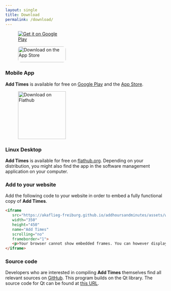 ```yaml
---
layout: single
title: Download
permalink: /download/
---
```


<figure style="width: 150px" class="align-right">
  <a href='https://play.google.com/store/apps/details?id=de.akaflieg_freiburg.cavok.add_hours_and_minutes'><img alt='Get it on Google Play' src='https://play.google.com/intl/en_us/badges/static/images/badges/en_badge_web_generic.png'/></a>

  <a href="https://apps.apple.com/us/app/add-times/id6446039266?itsct=apps_box_badge&amp;itscg=30200" style="display: inline-block; overflow: hidden; border-radius: 8px; width: 150px; height: 50px;"><img src="https://tools.applemediaservices.com/api/badges/download-on-the-app-store/black/en-us?size=250x83&amp;releaseDate=1682812800" alt="Download on the App Store" style="border-radius: 8px; width: 150px; height: 50px;"></a>
</figure>

### Mobile App

**Add Times** is available for free on [Google
Play](https://play.google.com/store/apps/details?id=de.akaflieg_freiburg.cavok.add_hours_and_minutes)
and the [App Store](https://apps.apple.com/us/app/add-times/id6446039266).


<figure style="width: 150px" class="align-right">
  <a href='https://flathub.org/apps/details/de.akaflieg_freiburg.cavok.add_hours_and_minutes'><img width='150px' alt='Download on Flathub' src='https://flathub.org/assets/badges/flathub-badge-en.png'/></a>
</figure>

### Linux Desktop

**Add Times** is available for free on
[flathub.org](https://flathub.org/apps/details/de.akaflieg_freiburg.cavok.add_hours_and_minutes).
Depending on your distribution, you might also find the app in the software
management application on your computer.


### Add to your website

Add the following code to your website in order to embed a fully functional
copy of **Add Times**.

```html
<iframe
   src="https://akaflieg-freiburg.github.io/addhoursandminutes/assets/webasm/addhoursandminutes.html"
   width="350" 
   height="450" 
   name="Add Times"
   scrolling="no"
   frameborder="1">
   <p>Your browser cannot show embedded frames. You can however display the embedded page via<a href="https://akaflieg-freiburg.github.io/addhoursandminutes/assets/webasm/addhoursandminutes.html">this link</a>.</p>
</iframe>
```


### Source code

Developers who are interested in compiling **Add Times** themselves find all
relevant sources on
[GitHub](https://github.com/Akaflieg-Freiburg/addhoursandminutes).  This program
builds on the Qt library. The source code for Qt can be found at [this
URL](https://cplx.vm.uni-freiburg.de/storage/QtSources).
